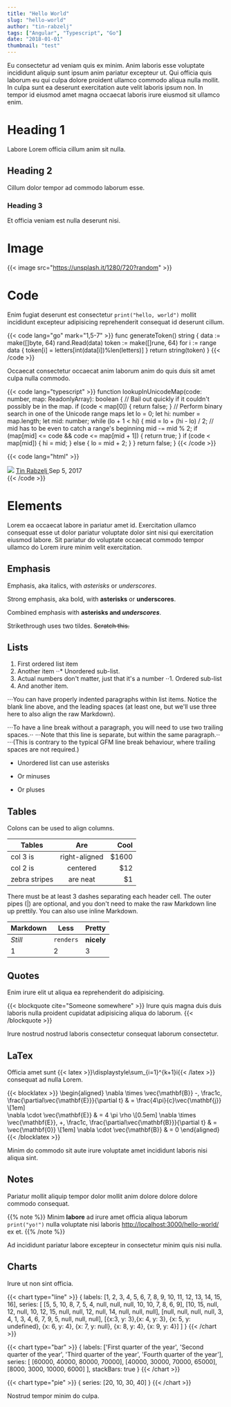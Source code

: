 ```yaml
---
title: "Hello World"
slug: "hello-world"
author: "tin-rabzelj"
tags: ["Angular", "Typescript", "Go"]
date: "2018-01-01"
thumbnail: "test"
---
```


Eu consectetur ad veniam quis ex minim. Anim laboris esse voluptate incididunt aliquip sunt ipsum anim pariatur excepteur ut. Qui officia quis laborum eu qui culpa dolore proident ullamco commodo aliqua nulla mollit. In culpa sunt ea deserunt exercitation aute velit laboris ipsum non. In tempor id eiusmod amet magna occaecat laboris irure eiusmod sit ullamco enim.

# Heading 1

Labore Lorem officia cillum anim sit nulla.

## Heading 2

Cillum dolor tempor ad commodo laborum esse.

### Heading 3

Et officia veniam est nulla deserunt nisi.

# Image

{{< image src="https://unsplash.it/1280/720?random" >}}

# Code

Enim fugiat deserunt est consectetur `print("hello, world")` mollit incididunt excepteur adipisicing reprehenderit consequat id deserunt cillum.

{{< code lang="go" mark="1,5-7" >}}
func generateToken() string {
	data := make([]byte, 64)
	rand.Read(data)
	token := make([]rune, 64)
	for i := range data {
		token[i] = letters[int(data[i])%len(letters)]
	}
	return string(token)
}
{{< /code >}}

Occaecat consectetur occaecat anim laborum anim do quis duis sit amet culpa nulla commodo.

{{< code lang="typescript" >}}
function lookupInUnicodeMap(code: number, map: ReadonlyArray<number>): boolean {
  // Bail out quickly if it couldn't possibly be in the map.
  if (code < map[0]) {
    return false;
  }
  // Perform binary search in one of the Unicode range maps
  let lo = 0;
  let hi: number = map.length;
  let mid: number;
  while (lo + 1 < hi) {
    mid = lo + (hi - lo) / 2;
    // mid has to be even to catch a range's beginning
    mid -= mid % 2;
    if (map[mid] <= code && code <= map[mid + 1]) {
      return true;
    }
    if (code < map[mid]) {
      hi = mid;
    }
    else {
      lo = mid + 2;
    }
  }
  return false;
}
{{< /code >}}

{{< code lang="html" >}}
<div class="post__author">
  <img class="post__author-avatar" src="https://www.gravatar.com/avatar/cc6f46e1bb9eff9bc3d84337fd6b6507?s=120">
  <span class="post__author-info">
    <a class="post__author-name" href="http://localhost:3000/authors/tin-rabzelj" title="Tin Rabzelj">
      Tin Rabzelj
    </a>
    <span class="post__date">Sep 5, 2017</span>
  </span>
</div>
{{< /code >}}

# Elements

Lorem ea occaecat labore in pariatur amet id. Exercitation ullamco consequat esse ut dolor pariatur voluptate dolor sint nisi qui exercitation eiusmod labore. Sit pariatur do voluptate occaecat commodo tempor ullamco do Lorem irure minim velit exercitation.

## Emphasis

Emphasis, aka italics, with *asterisks* or _underscores_.

Strong emphasis, aka bold, with **asterisks** or __underscores__.

Combined emphasis with **asterisks and _underscores_**.

Strikethrough uses two tildes. ~~Scratch this.~~

## Lists

1. First ordered list item
2. Another item
⋅⋅* Unordered sub-list. 
1. Actual numbers don't matter, just that it's a number
⋅⋅1. Ordered sub-list
4. And another item.

⋅⋅⋅You can have properly indented paragraphs within list items. Notice the blank line above, and the leading spaces (at least one, but we'll use three here to also align the raw Markdown).

⋅⋅⋅To have a line break without a paragraph, you will need to use two trailing spaces.⋅⋅
⋅⋅⋅Note that this line is separate, but within the same paragraph.⋅⋅
⋅⋅⋅(This is contrary to the typical GFM line break behaviour, where trailing spaces are not required.)

* Unordered list can use asterisks
- Or minuses
+ Or pluses

## Tables

Colons can be used to align columns.

| Tables        | Are           | Cool  |
| ------------- |:-------------:| -----:|
| col 3 is      | right-aligned | $1600 |
| col 2 is      | centered      |   $12 |
| zebra stripes | are neat      |    $1 |

There must be at least 3 dashes separating each header cell.
The outer pipes (|) are optional, and you don't need to make the 
raw Markdown line up prettily. You can also use inline Markdown.

Markdown | Less | Pretty
--- | --- | ---
*Still* | `renders` | **nicely**
1 | 2 | 3

## Quotes

Enim irure elit ut aliqua ea reprehenderit do adipisicing.

{{< blockquote cite="Someone somewhere" >}}
Irure quis magna duis duis laboris nulla proident cupidatat adipisicing aliqua do laborum.
{{< /blockquote >}}

Irure nostrud nostrud laboris consectetur consequat laborum consectetur.

## LaTex

Officia amet sunt {{< latex >}}\displaystyle\sum_{i=1}^{k+1}i{{< /latex >}} consequat ad nulla Lorem.

{{< blocklatex >}}
\begin{aligned}
\nabla \times \vec{\mathbf{B}} -\, \frac1c\, \frac{\partial\vec{\mathbf{E}}}{\partial t} & = \frac{4\pi}{c}\vec{\mathbf{j}} \\[1em]   
\nabla \cdot \vec{\mathbf{E}} & = 4 \pi \rho \\[0.5em]
\nabla \times \vec{\mathbf{E}}\, +\, \frac1c\, \frac{\partial\vec{\mathbf{B}}}{\partial t} & = \vec{\mathbf{0}} \\[1em]
\nabla \cdot \vec{\mathbf{B}} & = 0 \end{aligned}
{{< /blocklatex >}}

Minim do commodo sit aute irure voluptate amet incididunt laboris nisi aliqua sint.

## Notes

Pariatur mollit aliquip tempor dolor mollit anim dolore dolore dolore commodo consequat.

{{% note %}}
Minim **labore** ad irure amet officia aliqua laborum `print("yo!")` nulla voluptate nisi laboris <http://localhost:3000/hello-world/> ex et.
{{% /note %}}

Ad incididunt pariatur labore excepteur in consectetur minim quis nisi nulla.

## Charts

Irure ut non sint officia.

{{< chart type="line" >}}
{
  labels: [1, 2, 3, 4, 5, 6, 7, 8, 9, 10, 11, 12, 13, 14, 15, 16],
  series: [
    [5, 5, 10, 8, 7, 5, 4, null, null, null, 10, 10, 7, 8, 6, 9],
    [10, 15, null, 12, null, 10, 12, 15, null, null, 12, null, 14, null, null, null],
    [null, null, null, null, 3, 4, 1, 3, 4,  6,  7,  9, 5, null, null, null],
    [{x:3, y: 3},{x: 4, y: 3}, {x: 5, y: undefined}, {x: 6, y: 4}, {x: 7, y: null}, {x: 8, y: 4}, {x: 9, y: 4}]
  ]
}
{{< /chart >}}

{{< chart type="bar" >}}
{
  labels: ['First quarter of the year', 'Second quarter of the year', 'Third quarter of the year', 'Fourth quarter of the year'],
  series: [
    [60000, 40000, 80000, 70000],
    [40000, 30000, 70000, 65000],
    [8000, 3000, 10000, 6000]
  ],
  stackBars: true
}
{{< /chart >}}

{{< chart type="pie" >}}
{
  series: [20, 10, 30, 40]
}
{{< /chart >}}

Nostrud tempor minim do culpa.
